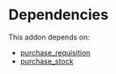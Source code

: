 # Dependencies

This addon depends on:

- [purchase_requisition](../../odoo-bringout-oca-ocb-purchase_requisition)
- [purchase_stock](../../odoo-bringout-oca-ocb-purchase_stock)
